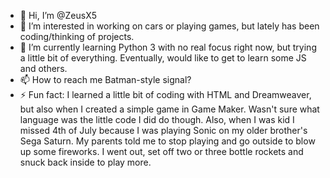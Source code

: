 - 👋 Hi, I’m @ZeusX5
- 👀 I’m interested in working on cars or playing games, but lately has been coding/thinking of projects.
- 🌱 I’m currently learning Python 3 with no real focus right now, but trying a little bit of everything. Eventually, would like to get to learn some JS and others.
- 📫 How to reach me Batman-style signal?
- ⚡ Fun fact: I learned a little bit of coding with HTML and Dreamweaver, but also when I created a simple game in Game Maker. Wasn't sure what language was the little code I did do though. Also, when I was kid I missed 4th of July because I was playing Sonic on my older brother's Sega Saturn. My parents told me to stop playing and go outside to blow up some fireworks. I went out, set off two or three bottle rockets and snuck back inside to play more. 
